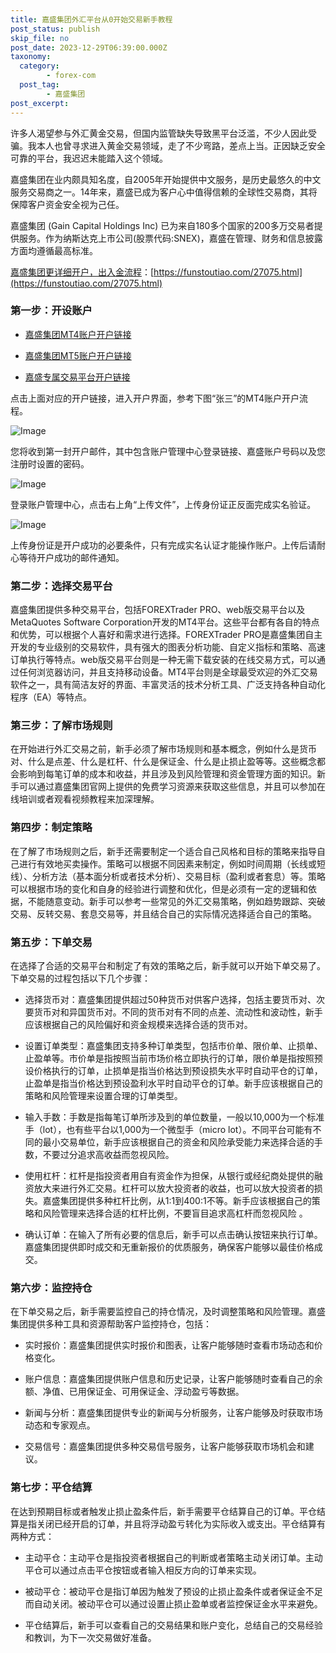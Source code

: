 ```yaml
---
title: 嘉盛集团外汇平台从0开始交易新手教程
post_status: publish
skip_file: no
post_date: 2023-12-29T06:39:00.000Z
taxonomy:
  category:
        - forex-com
  post_tag:
        - 嘉盛集团
post_excerpt: 
---
```

许多人渴望参与外汇黄金交易，但国内监管缺失导致黑平台泛滥，不少人因此受骗。我本人也曾寻求进入黄金交易领域，走了不少弯路，差点上当。正因缺乏安全可靠的平台，我迟迟未能踏入这个领域。

嘉盛集团在业内颇具知名度，自2005年开始提供中文服务，是历史最悠久的中文服务交易商之一。14年来，嘉盛已成为客户心中值得信赖的全球性交易商，其将保障客户资金安全视为己任。

嘉盛集团 (Gain Capital Holdings Inc) 已为来自180多个国家的200多万交易者提供服务。作为纳斯达克上市公司(股票代码:SNEX)，嘉盛在管理、财务和信息披露方面均遵循最高标准。

[嘉盛集团更详细开户，出入金流程](https://funstoutiao.com/27075.html)：[https://funstoutiao.com/27075.html](https://funstoutiao.com/27075.html)

### 第一步：开设账户

* [嘉盛集团MT4账户开户链接](https://s.ssgg.net/jsmt4)

* [嘉盛集团MT5账户开户链接](https://s.ssgg.net/jsmt5)

* [嘉盛专属交易平台开户链接](https://s.ssgg.net/js)

点击上面对应的开户链接，进入开户界面，参考下图“张三”的MT4账户开户流程。

![Image](https://prod-files-secure.s3.us-west-2.amazonaws.com/39ed1227-6d7d-4570-be36-9ccd4a2c4241/7a167aea-686b-400d-af59-4e18eb607a40/640.png?X-Amz-Algorithm=AWS4-HMAC-SHA256&X-Amz-Content-Sha256=UNSIGNED-PAYLOAD&X-Amz-Credential=ASIAZI2LB466TOCAEDTN%2F20250201%2Fus-west-2%2Fs3%2Faws4_request&X-Amz-Date=20250201T041308Z&X-Amz-Expires=3600&X-Amz-Security-Token=IQoJb3JpZ2luX2VjEMT%2F%2F%2F%2F%2F%2F%2F%2F%2F%2FwEaCXVzLXdlc3QtMiJGMEQCIE%2FKRB1su1jvJsiY6oQX%2Btay9dRZFnXt1wbWMeBpl3evAiBKnk5w7EAwtUJSJCoIadQlh1%2FWMZUivCZ082FUC%2F3btyqIBAjM%2F%2F%2F%2F%2F%2F%2F%2F%2F%2F8BEAAaDDYzNzQyMzE4MzgwNSIMX0ZwHR4pIDkmxk3fKtwDRPV0Kw5d5Ca2g7VrDsOC2B13MlJPsdmmvkc1X4StZVwpTniYoErWYRz7P97xjoP9lfgVro7dw5HNlwiMXZqEDii2RVu%2BKBBqx5nS50ta3kQurdl3a51zbj9DCE%2BsGiSo25EvsZk%2Bx1s6jJ0O5llLqUqI4cV4ynuo38t7ea7Eo6cm7bk6UIHstmeIYCeR5uGJGpgoGUNyV8ddk689zIzP1iTeXIcc2ZOHjF443iwiOUJdjpTpaR05YdFK9IMt%2B0wJ9Mn1uxfgCytNYpzZIVoYI1%2Fxbg%2BuMICp12D4TSOG0xkEqglqLsti8L%2FJpeJ685RR6Q%2BQ5uewjK4lme46Obc0aaZA1XTvslyDoTUKw74vo6Pn4wYpSsK4DAVdVzHKGv18oi7sTtW%2BUwVJIz1%2BID5hOU57dlZTL%2B2i9T2SZwMwTHmLKvmIFkdnxmrP4ltpVkZL2yy49ZbnDcG7KNN9dUblK3ziyYL8M32So29FGz2YmVDEFgBjccYTZN40UPYxeRBspDQPefLS7X56cH2EACodfSAakxpeJQJvPWgvVxkNDJ0hbhvS8sBjjQIYDNvLeTgLhegB10al3sY%2FQuo%2BG0juMjBxy2ly9%2FFqPpuPSEXLjlPkAqq0l1dKS%2FZ7zvgw%2FaX2vAY6pgEG%2BIheUbVnJRjA803o0DUCqisG%2FNew%2B2DR%2FnWQseDj2PcJXhQAo9ayUZQNtBfLPtJAYrIrHw5Cxgag%2BLcbTpBzNS2gJ67iwAGlROsiBvaDFLmIcM1g1GyxFK%2FI%2BKMgN4Ff7ajsOuZlfQbLxyvci10h2ZP%2FtAAVvtfLaOGzXxKZttNDNKqSmBE5FakDnz%2FCb5QsOYSMqqMIqZHLQB%2BtN9uZbm18f9R8&X-Amz-Signature=2365c4b1d9c3725c513756e80e320203d995f191182e3b3242998a8d66d2bf8f&X-Amz-SignedHeaders=host&x-id=GetObject)

您将收到第一封开户邮件，其中包含账户管理中心登录链接、嘉盛账户号码以及您注册时设置的密码。

![Image](https://prod-files-secure.s3.us-west-2.amazonaws.com/39ed1227-6d7d-4570-be36-9ccd4a2c4241/eaa1c6b3-2877-4284-a0e1-530e222c27fb/image.png?X-Amz-Algorithm=AWS4-HMAC-SHA256&X-Amz-Content-Sha256=UNSIGNED-PAYLOAD&X-Amz-Credential=ASIAZI2LB466TOCAEDTN%2F20250201%2Fus-west-2%2Fs3%2Faws4_request&X-Amz-Date=20250201T041308Z&X-Amz-Expires=3600&X-Amz-Security-Token=IQoJb3JpZ2luX2VjEMT%2F%2F%2F%2F%2F%2F%2F%2F%2F%2FwEaCXVzLXdlc3QtMiJGMEQCIE%2FKRB1su1jvJsiY6oQX%2Btay9dRZFnXt1wbWMeBpl3evAiBKnk5w7EAwtUJSJCoIadQlh1%2FWMZUivCZ082FUC%2F3btyqIBAjM%2F%2F%2F%2F%2F%2F%2F%2F%2F%2F8BEAAaDDYzNzQyMzE4MzgwNSIMX0ZwHR4pIDkmxk3fKtwDRPV0Kw5d5Ca2g7VrDsOC2B13MlJPsdmmvkc1X4StZVwpTniYoErWYRz7P97xjoP9lfgVro7dw5HNlwiMXZqEDii2RVu%2BKBBqx5nS50ta3kQurdl3a51zbj9DCE%2BsGiSo25EvsZk%2Bx1s6jJ0O5llLqUqI4cV4ynuo38t7ea7Eo6cm7bk6UIHstmeIYCeR5uGJGpgoGUNyV8ddk689zIzP1iTeXIcc2ZOHjF443iwiOUJdjpTpaR05YdFK9IMt%2B0wJ9Mn1uxfgCytNYpzZIVoYI1%2Fxbg%2BuMICp12D4TSOG0xkEqglqLsti8L%2FJpeJ685RR6Q%2BQ5uewjK4lme46Obc0aaZA1XTvslyDoTUKw74vo6Pn4wYpSsK4DAVdVzHKGv18oi7sTtW%2BUwVJIz1%2BID5hOU57dlZTL%2B2i9T2SZwMwTHmLKvmIFkdnxmrP4ltpVkZL2yy49ZbnDcG7KNN9dUblK3ziyYL8M32So29FGz2YmVDEFgBjccYTZN40UPYxeRBspDQPefLS7X56cH2EACodfSAakxpeJQJvPWgvVxkNDJ0hbhvS8sBjjQIYDNvLeTgLhegB10al3sY%2FQuo%2BG0juMjBxy2ly9%2FFqPpuPSEXLjlPkAqq0l1dKS%2FZ7zvgw%2FaX2vAY6pgEG%2BIheUbVnJRjA803o0DUCqisG%2FNew%2B2DR%2FnWQseDj2PcJXhQAo9ayUZQNtBfLPtJAYrIrHw5Cxgag%2BLcbTpBzNS2gJ67iwAGlROsiBvaDFLmIcM1g1GyxFK%2FI%2BKMgN4Ff7ajsOuZlfQbLxyvci10h2ZP%2FtAAVvtfLaOGzXxKZttNDNKqSmBE5FakDnz%2FCb5QsOYSMqqMIqZHLQB%2BtN9uZbm18f9R8&X-Amz-Signature=e422e1d884cac99b023f4ae6cfed8ac22e3045a5c0bb89f0c7c16d2bb4ad0420&X-Amz-SignedHeaders=host&x-id=GetObject)

登录账户管理中心，点击右上角“上传文件”，上传身份证正反面完成实名验证。

![Image](https://prod-files-secure.s3.us-west-2.amazonaws.com/39ed1227-6d7d-4570-be36-9ccd4a2c4241/54090639-09fc-46b4-a135-e0289f707147/image.png?X-Amz-Algorithm=AWS4-HMAC-SHA256&X-Amz-Content-Sha256=UNSIGNED-PAYLOAD&X-Amz-Credential=ASIAZI2LB466TOCAEDTN%2F20250201%2Fus-west-2%2Fs3%2Faws4_request&X-Amz-Date=20250201T041309Z&X-Amz-Expires=3600&X-Amz-Security-Token=IQoJb3JpZ2luX2VjEMT%2F%2F%2F%2F%2F%2F%2F%2F%2F%2FwEaCXVzLXdlc3QtMiJGMEQCIE%2FKRB1su1jvJsiY6oQX%2Btay9dRZFnXt1wbWMeBpl3evAiBKnk5w7EAwtUJSJCoIadQlh1%2FWMZUivCZ082FUC%2F3btyqIBAjM%2F%2F%2F%2F%2F%2F%2F%2F%2F%2F8BEAAaDDYzNzQyMzE4MzgwNSIMX0ZwHR4pIDkmxk3fKtwDRPV0Kw5d5Ca2g7VrDsOC2B13MlJPsdmmvkc1X4StZVwpTniYoErWYRz7P97xjoP9lfgVro7dw5HNlwiMXZqEDii2RVu%2BKBBqx5nS50ta3kQurdl3a51zbj9DCE%2BsGiSo25EvsZk%2Bx1s6jJ0O5llLqUqI4cV4ynuo38t7ea7Eo6cm7bk6UIHstmeIYCeR5uGJGpgoGUNyV8ddk689zIzP1iTeXIcc2ZOHjF443iwiOUJdjpTpaR05YdFK9IMt%2B0wJ9Mn1uxfgCytNYpzZIVoYI1%2Fxbg%2BuMICp12D4TSOG0xkEqglqLsti8L%2FJpeJ685RR6Q%2BQ5uewjK4lme46Obc0aaZA1XTvslyDoTUKw74vo6Pn4wYpSsK4DAVdVzHKGv18oi7sTtW%2BUwVJIz1%2BID5hOU57dlZTL%2B2i9T2SZwMwTHmLKvmIFkdnxmrP4ltpVkZL2yy49ZbnDcG7KNN9dUblK3ziyYL8M32So29FGz2YmVDEFgBjccYTZN40UPYxeRBspDQPefLS7X56cH2EACodfSAakxpeJQJvPWgvVxkNDJ0hbhvS8sBjjQIYDNvLeTgLhegB10al3sY%2FQuo%2BG0juMjBxy2ly9%2FFqPpuPSEXLjlPkAqq0l1dKS%2FZ7zvgw%2FaX2vAY6pgEG%2BIheUbVnJRjA803o0DUCqisG%2FNew%2B2DR%2FnWQseDj2PcJXhQAo9ayUZQNtBfLPtJAYrIrHw5Cxgag%2BLcbTpBzNS2gJ67iwAGlROsiBvaDFLmIcM1g1GyxFK%2FI%2BKMgN4Ff7ajsOuZlfQbLxyvci10h2ZP%2FtAAVvtfLaOGzXxKZttNDNKqSmBE5FakDnz%2FCb5QsOYSMqqMIqZHLQB%2BtN9uZbm18f9R8&X-Amz-Signature=fa75b2dc0249a4db958110dd3a0368e4b467e92de449e5b6282a449490e40b7c&X-Amz-SignedHeaders=host&x-id=GetObject)

上传身份证是开户成功的必要条件，只有完成实名认证才能操作账户。上传后请耐心等待开户成功的邮件通知。

### 第二步：选择交易平台

嘉盛集团提供多种交易平台，包括FOREXTrader PRO、web版交易平台以及MetaQuotes Software Corporation开发的MT4平台。这些平台都有各自的特点和优势，可以根据个人喜好和需求进行选择。FOREXTrader PRO是嘉盛集团自主开发的专业级别的交易软件，具有强大的图表分析功能、自定义指标和策略、高速订单执行等特点。web版交易平台则是一种无需下载安装的在线交易方式，可以通过任何浏览器访问，并且支持移动设备。MT4平台则是全球最受欢迎的外汇交易软件之一，具有简洁友好的界面、丰富灵活的技术分析工具、广泛支持各种自动化程序（EA）等特点。

### 第三步：了解市场规则

在开始进行外汇交易之前，新手必须了解市场规则和基本概念，例如什么是货币对、什么是点差、什么是杠杆、什么是保证金、什么是止损止盈等等。这些概念都会影响到每笔订单的成本和收益，并且涉及到风险管理和资金管理方面的知识。新手可以通过嘉盛集团官网上提供的免费学习资源来获取这些信息，并且可以参加在线培训或者观看视频教程来加深理解。

### 第四步：制定策略

在了解了市场规则之后，新手还需要制定一个适合自己风格和目标的策略来指导自己进行有效地买卖操作。策略可以根据不同因素来制定，例如时间周期（长线或短线）、分析方法（基本面分析或者技术分析）、交易目标（盈利或者套息）等。策略可以根据市场的变化和自身的经验进行调整和优化，但是必须有一定的逻辑和依据，不能随意变动。新手可以参考一些常见的外汇交易策略，例如趋势跟踪、突破交易、反转交易、套息交易等，并且结合自己的实际情况选择适合自己的策略。

### 第五步：下单交易

在选择了合适的交易平台和制定了有效的策略之后，新手就可以开始下单交易了。下单交易的过程包括以下几个步骤：

* 选择货币对：嘉盛集团提供超过50种货币对供客户选择，包括主要货币对、次要货币对和异国货币对。不同的货币对有不同的点差、流动性和波动性，新手应该根据自己的风险偏好和资金规模来选择合适的货币对。

* 设置订单类型：嘉盛集团支持多种订单类型，包括市价单、限价单、止损单、止盈单等。市价单是指按照当前市场价格立即执行的订单，限价单是指按照预设价格执行的订单，止损单是指当价格达到预设损失水平时自动平仓的订单，止盈单是指当价格达到预设盈利水平时自动平仓的订单。新手应该根据自己的策略和风险管理来设置合理的订单类型。

* 输入手数：手数是指每笔订单所涉及到的单位数量，一般以10,000为一个标准手（lot），也有些平台以1,000为一个微型手（micro lot）。不同平台可能有不同的最小交易单位，新手应该根据自己的资金和风险承受能力来选择合适的手数，不要过分追求高收益而忽视风险。

* 使用杠杆：杠杆是指投资者用自有资金作为担保，从银行或经纪商处提供的融资放大来进行外汇交易。杠杆可以放大投资者的收益，也可以放大投资者的损失。嘉盛集团提供多种杠杆比例，从1:1到400:1不等。新手应该根据自己的策略和风险管理来选择合适的杠杆比例，不要盲目追求高杠杆而忽视风险 。

* 确认订单：在输入了所有必要的信息后，新手可以点击确认按钮来执行订单。嘉盛集团提供即时成交和无重新报价的优质服务，确保客户能够以最佳价格成交。

### 第六步：监控持仓

在下单交易之后，新手需要监控自己的持仓情况，及时调整策略和风险管理。嘉盛集团提供多种工具和资源帮助客户监控持仓，包括：

* 实时报价：嘉盛集团提供实时报价和图表，让客户能够随时查看市场动态和价格变化。

* 账户信息：嘉盛集团提供账户信息和历史记录，让客户能够随时查看自己的余额、净值、已用保证金、可用保证金、浮动盈亏等数据。

* 新闻与分析：嘉盛集团提供专业的新闻与分析服务，让客户能够及时获取市场动态和专家观点。

* 交易信号：嘉盛集团提供多种交易信号服务，让客户能够获取市场机会和建议。

### 第七步：平仓结算

在达到预期目标或者触发止损止盈条件后，新手需要平仓结算自己的订单。平仓结算是指关闭已经开启的订单，并且将浮动盈亏转化为实际收入或支出。平仓结算有两种方式：

* 主动平仓：主动平仓是指投资者根据自己的判断或者策略主动关闭订单。主动平仓可以通过点击平仓按钮或者输入相反方向的订单来实现。

* 被动平仓：被动平仓是指订单因为触发了预设的止损止盈条件或者保证金不足而自动关闭。被动平仓可以通过设置止损止盈单或者监控保证金水平来避免。

* 平仓结算后，新手可以查看自己的交易结果和账户变化，总结自己的交易经验和教训，为下一次交易做好准备。